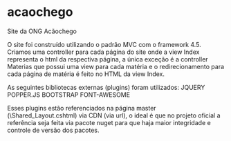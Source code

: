 # acaochego
Site da ONG Acãochego

O site foi construído utilizando o padrão MVC com o framework 4.5. Criamos uma controller para cada página do site onde a view Index representa o html da respectiva página, a única exceção é a controller Materias que possui uma view para cada matéria e o redirecionamento para cada página de matéria é feito no HTML da view Index.

As seguintes bibliotecas externas (plugins) foram utilizados: 
JQUERY 
POPPER.JS 
BOOTSTRAP 
FONT-AWESOME

Esses plugins estão referenciados na página master (\Shared_Layout.cshtml) via CDN (via url), o ideal é que no projeto oficial a referência seja feita via pacote nuget para que haja maior integridade e controle de versão dos pacotes.
